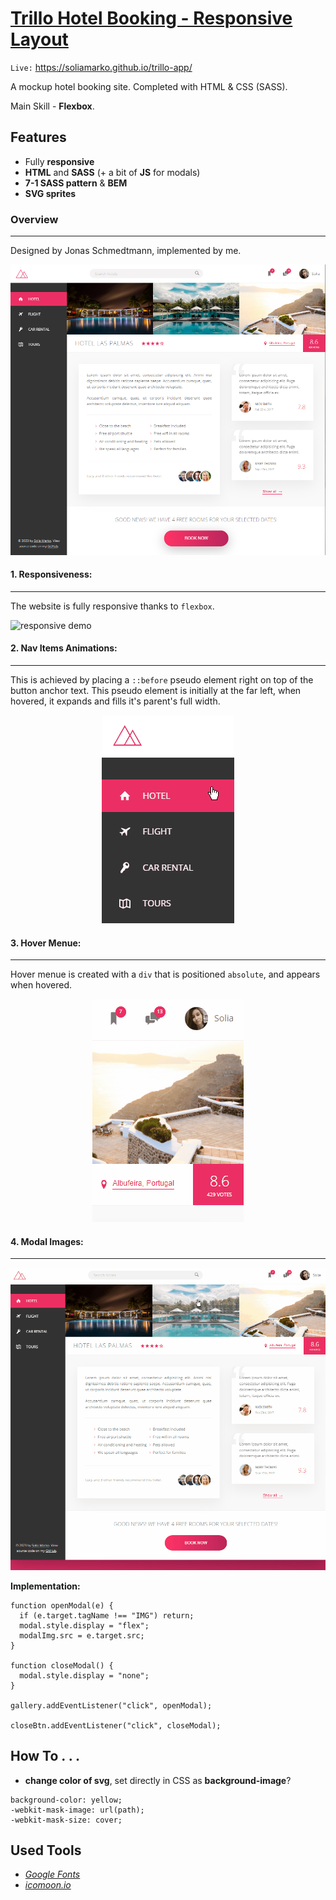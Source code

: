 # [Trillo Hotel Booking - Responsive Layout](https://soliamarko.github.io/trillo-app/ "Trillo Hotel Booking - Responsive Layout")

`Live:` https://soliamarko.github.io/trillo-app/

A mockup hotel booking site. Completed with HTML & CSS (SASS).

Main Skill - **Flexbox**.

## Features

- Fully **responsive**
- **HTML** and **SASS** (+ a bit of **JS** for modals)
- **7-1 SASS pattern** & **BEM**
- **SVG sprites**

### Overview

---

Designed by Jonas Schmedtmann, implemented by me.

![main overview](./README_assets/trillo-main.png "overview")

#### 1. Responsiveness:

---

The website is fully responsive thanks to `flexbox`.

![responsive demo](./README_assets/trillo-responosive.gif "responsive demo")

#### 2. Nav Items Animations:

---

This is achieved by placing a `::before` pseudo element right on top of the button anchor text. This pseudo element is initially at the far left, when hovered, it expands and fills it's parent's full width.

<p align="center" width="100%">
    <img alt="nav items animations" src="./README_assets/nav.gif"> 
</p>

#### 3. Hover Menue:

---

Hover menue is created with a `div` that is positioned `absolute`, and appears when hovered.

<p align="center" width="100%">
    <img alt="user nav menu" src="./README_assets/user-nav.gif"> 
</p>

#### 4. Modal Images:

---

![modal images](./README_assets/modal-images.gif "modal images")

**Implementation:**

```
function openModal(e) {
  if (e.target.tagName !== "IMG") return;
  modal.style.display = "flex";
  modalImg.src = e.target.src;
}

function closeModal() {
  modal.style.display = "none";
}

gallery.addEventListener("click", openModal);

closeBtn.addEventListener("click", closeModal);
```

## How To . . .

- **change color of svg**, set directly in CSS as **background-image**?

```
background-color: yellow;
-webkit-mask-image: url(path);
-webkit-mask-size: cover;
```

## Used Tools

- _[Google Fonts](https://fonts.google.com/)_
- _[icomoon.io](https://icomoon.io/)_
